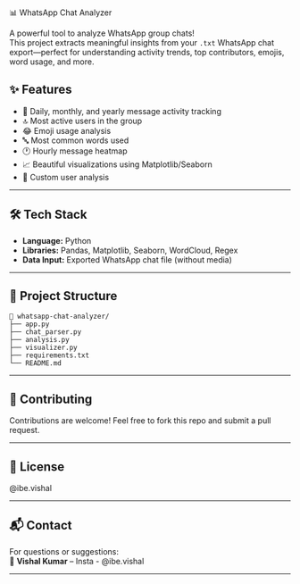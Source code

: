 📊 WhatsApp Chat Analyzer

A powerful tool to analyze WhatsApp group chats!  
This project extracts meaningful insights from your `.txt` WhatsApp chat export—perfect for understanding activity trends, top contributors, emojis, word usage, and more.

## ✨ Features

- 📅 Daily, monthly, and yearly message activity tracking
- 🔝 Most active users in the group
- 😂 Emoji usage analysis
- 🔤 Most common words used
- 🕐 Hourly message heatmap
- 📈 Beautiful visualizations using Matplotlib/Seaborn
- 💬 Custom user analysis

---

## 🛠️ Tech Stack

- **Language:** Python  
- **Libraries:** Pandas, Matplotlib, Seaborn, WordCloud, Regex  
- **Data Input:** Exported WhatsApp chat file (without media)

---


## 📂 Project Structure

```
📁 whatsapp-chat-analyzer/
├── app.py
├── chat_parser.py
├── analysis.py
├── visualizer.py
├── requirements.txt
└── README.md
```

---

## 🤝 Contributing

Contributions are welcome! Feel free to fork this repo and submit a pull request.

---

## 📄 License

@ibe.vishal

---

## 📬 Contact

For questions or suggestions:  
📧 **Vishal Kumar** – Insta - @ibe.vishal

---
